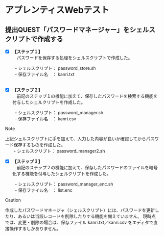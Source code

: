 # アプレンティスWebテスト
## 提出QUEST「パスワードマネージャー」をシェルスクリプトで作成する

- [x] **【ステップ１】**<br>
　パスワードを保存する処理をシェルスクリプトで作成した。

　　  - シェルスクリプト： password_store.sh <br>
　　  - 保存ファイル名　： kanri.txt <br>
<br>
- [x] **【ステップ２】**<br>
　前記のステップ１の機能に加えて、保存したパスワードを検索する機能を付与したシェルクリプトを作成した。

　　  - シェルスクリプト： password_manager.sh <br>
　　  - 保存ファイル名　： kanri.csv <br>
> [!NOTE]
> 上記シェルスクリプトに手を加えて、入力した内容が良いか確認してからパスワード保存するものを作成した。<br>
> 　　- シェルスクリプト： password_manager2.sh

- [x] **【ステップ３】**<br>
　前記のステップ２の機能に加えて、保存したパスワードのファイルを暗号化する機能を付与したシェルクリプトを作成した。

　　  - シェルスクリプト： password_manager_enc.sh <br>
　　  - 保存ファイル名　： list.enc <br>

> [!CAUTION]
> 作成したパスワードマネージャ（シェルスクリプト）には、パスワードを更新したり、あるいは当該レコードを削除したりする機能を備えていません。
> 現時点では、変更・削除の場合は、保存ファイル kanri.txt／kanri.csv をエディタで直接操作するしかありません。


